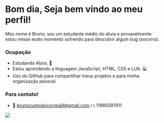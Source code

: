 # Bom dia, Seja bem vindo ao meu perfil!

Meu nome é Bruno, sou um estudante médio do alura e provavelmente estou nesse
exato momento sofrendo para descobrir algum bug (socorro).

### Ocupação

- Estudando Alura. 👾
- Estou aprendendo a línguagem JavaScript, HTML, CSS e LUA. 💻
- Uso do GitHub para compartilhar meus projetos e para minha organização pessoal.

### Para contato!
- 📧 brunocustodiocorreia9@gmail.com / 📞 11985597911

![](https://media1.tenor.com/m/tUcFGAJimf0AAAAd/yuji-itadori-jujutsu-kaisen.gif)
